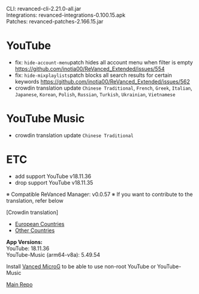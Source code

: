 CLI: revanced-cli-2.21.0-all.jar  
Integrations: revanced-integrations-0.100.15.apk  
Patches: revanced-patches-2.166.15.jar  

YouTube
==
- fix: `hide-account-menu`patch hides all account menu when filter is empty https://github.com/inotia00/ReVanced_Extended/issues/554
- fix: `hide-mixplaylists`patch blocks all search results for certain keywords https://github.com/inotia00/ReVanced_Extended/issues/562
- crowdin translation update
`Chinese Traditional`, `French`, `Greek`, `Italian`, `Japanese`, `Korean`, `Polish`, `Russian`, `Turkish`, `Ukrainian`, `Vietnamese`


YouTube Music
==
- crowdin translation update
`Chinese Traditional`


ETC
==
- add support YouTube v18.11.36
- drop support YouTube v18.11.35


※ Compatible ReVanced Manager: v0.0.57
※ If you want to contribute to the translation, refer below

[Crowdin translation]
- [European Countries](https://crowdin.com/project/revancedextendedeu)
- [Other Countries](https://crowdin.com/project/revancedextended)
  
**App Versions:**  
YouTube: 18.11.36  
YouTube-Music (arm64-v8a): 5.49.54  

Install [Vanced MicroG](https://github.com/inotia00/VancedMicroG/releases) to be able to use non-root YouTube or YouTube-Music  

[Main Repo](https://github.com/NoName-exe/revanced-extended-mnml)  
